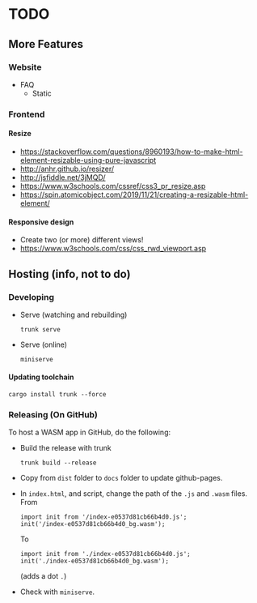 # TODO

## More Features

### Website

- FAQ
  - Static

### Frontend

#### Resize

- https://stackoverflow.com/questions/8960193/how-to-make-html-element-resizable-using-pure-javascript
- http://anhr.github.io/resizer/
- http://jsfiddle.net/3jMQD/
- https://www.w3schools.com/cssref/css3_pr_resize.asp
- https://spin.atomicobject.com/2019/11/21/creating-a-resizable-html-element/

#### Responsive design

- Create two (or more) different views!
- https://www.w3schools.com/css/css_rwd_viewport.asp



## Hosting (info, not to do)

### Developing

- Serve (watching and rebuilding)
	```shell
	trunk serve
	```
- Serve (online)
	```shell
	miniserve
	```
#### Updating toolchain

```shell
cargo install trunk --force
```

### Releasing (On GitHub)

To host a WASM app in GitHub, do the following:

- Build the release with trunk

  ```shell
  trunk build --release
  ```

- Copy from `dist` folder to `docs` folder to update github-pages.

- In `index.html`, <link> and <body> script, change the path of the `.js` and `.wasm` files.
  From

  ```
  import init from '/index-e0537d81cb66b4d0.js';
  init('/index-e0537d81cb66b4d0_bg.wasm');
  ```

  To 

  ```
  import init from './index-e0537d81cb66b4d0.js';
  init('./index-e0537d81cb66b4d0_bg.wasm');
  ```

  (adds a dot `.`)
  
- Check with `miniserve`.



